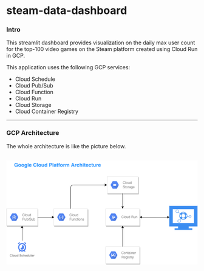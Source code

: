 # steam-data-dashboard

### Intro
This streamlit dashboard provides visualization on the daily max user count for the top-100 video games on the Steam platform created using Cloud Run in GCP.

This application uses the following GCP services:
  - Cloud Schedule
  - Cloud Pub/Sub
  - Cloud Function
  - Cloud Run
  - Cloud Storage
  - Cloud Container Registry

---

### GCP Architecture
The whole architecture is like the picture below.

![architecture](gcp_architecture.png)
---
